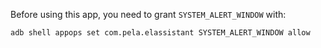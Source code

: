 Before using this app, you need to grant `SYSTEM_ALERT_WINDOW` with:
```sh
adb shell appops set com.pela.elassistant SYSTEM_ALERT_WINDOW allow
```
